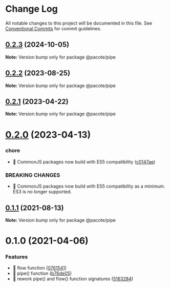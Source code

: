 # Change Log

All notable changes to this project will be documented in this file.
See [Conventional Commits](https://conventionalcommits.org) for commit guidelines.

## [0.2.3](https://github.com/PacoteJS/pacote/compare/@pacote/pipe@0.2.2...@pacote/pipe@0.2.3) (2024-10-05)

**Note:** Version bump only for package @pacote/pipe

## [0.2.2](https://github.com/PacoteJS/pacote/compare/@pacote/pipe@0.2.1...@pacote/pipe@0.2.2) (2023-08-25)

**Note:** Version bump only for package @pacote/pipe

## [0.2.1](https://github.com/PacoteJS/pacote/compare/@pacote/pipe@0.2.0...@pacote/pipe@0.2.1) (2023-04-22)

**Note:** Version bump only for package @pacote/pipe

# [0.2.0](https://github.com/PacoteJS/pacote/compare/@pacote/pipe@0.1.1...@pacote/pipe@0.2.0) (2023-04-13)

### chore

- 🤖 CommonJS packages now build with ES5 compatibility ([c0147ae](https://github.com/PacoteJS/pacote/commit/c0147aeffb81322ea59174a3961b10cfb3bf81e5))

### BREAKING CHANGES

- 🧨 CommonJS packages now build with ES5 compatibility as a minimum. ES3 is
  no longer supported.

## [0.1.1](https://github.com/PacoteJS/pacote/compare/@pacote/pipe@0.1.0...@pacote/pipe@0.1.1) (2021-08-13)

**Note:** Version bump only for package @pacote/pipe

# 0.1.0 (2021-04-06)

### Features

- 🎸 flow function ([0761541](https://github.com/PacoteJS/pacote/commit/07615414a130031b8f1cb6bdb9bc261ece424ddb))
- 🎸 pipe() function ([b76de05](https://github.com/PacoteJS/pacote/commit/b76de0560e487a665f240925bea54a741f4ddd87))
- 🎸 rework pipe() and flow() function signatures ([5163284](https://github.com/PacoteJS/pacote/commit/516328420d9d588cadf03eeba9e7b020eec3f687))

